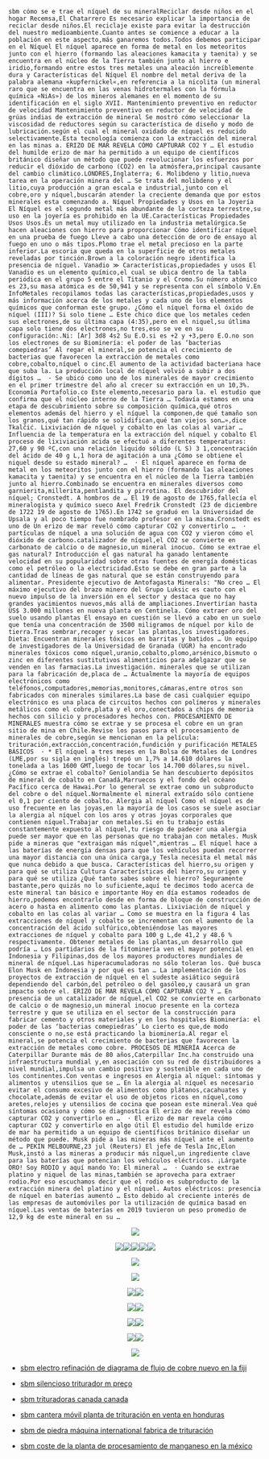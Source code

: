 
```
sbm cómo se e trae el níquel de su mineralReciclar desde niños en el hogar Recemsa,El Chatarrero Es necesario explicar la importancia de reciclar desde niños.El reciclaje existe para evitar la destrucción del nuestro medioambiente.Cuanto antes se comience a educar a la población en este aspecto,más ganaremos todos.Todos debemos participar en el Níquel El níquel aparece en forma de metal en los meteoritos junto con el hierro (formando las aleaciones kamacita y taenita) y se encuentra en el núcleo de la Tierra también junto al hierro e iridio,formando entre estos tres metales una aleación increíblemente dura y Características del Níquel El nombre del metal deriva de la palabra alemana «kupfernickel«,en referencia a la nicolita (un mineral raro que se encuentra en las venas hidrotermales con la fórmula química «NiAs») de los mineros alemanes en el momento de su identificación en el siglo XVII. Mantenimiento preventivo en reductor de velocidad Mantenimiento preventivo en reductor de velocidad de grúas indias de extracción de mineral Se mostró cómo seleccionar la viscosidad de reductores según su característica de diseño y modo de lubricación.según el cual el mineral oxidado de níquel es reducido selectivamente.Esta tecnología comienza con la extracción del mineral en las minas a. ERIZO DE MAR REVELA CÓMO CAPTURAR CO2 Y … El estudio del humilde erizo de mar ha permitido a un equipo de científicos británico diseñar un método que puede revolucionar los esfuerzos por reducir el dióxido de carbono (CO2) en la atmósfera,principal causante del cambio climático.LONDRES,Inglaterra; 6. Molibdeno y litio,nueva tarea en la operación minera del … Se trata del molibdeno y el litio,cuya producción a gran escala e industrial,junto con el cobre,oro y níquel,buscarán atender la creciente demanda que por estos minerales esta comenzando a. Níquel Propiedades y Usos en la Joyería El Níquel es el segundo metal más abundante de la corteza terrestre,su uso en la joyería es prohibido en la UE.Características Propiedades Usos Usos.Es un metal muy utilizado en la industria metalúrgica.Se hacen aleaciones con hierro para proporcionar Cómo identificar níquel en una prueba de fuego Lleve a cabo una detección de oro de ensayo al fuego en uno o más tipos.Plomo trae el metal precioso en la parte inferior.La escoria que queda en la superficie de otros metales reveladas por tinción.Brown a la coloración negro identifica la presencia de níquel. Vanadio ≫ Características,propiedades y usos El Vanadio es un elemento químico,el cual se ubica dentro de la tabla periódica en el grupo 5 entre el Titanio y el Cromo.Su número atómico es 23,su masa atómica es de 50,941 y se representa con el símbolo V.En InfoMetales recopilamos todas las características,propiedades,usos y más información acerca de los metales y cada uno de los elementos químicos que conforman este grupo. ¿Cómo el níquel forma el óxido de níquel (III)? Si solo tiene … Este chico dice que los metales ceden sus electrones,de su última capa (4:35),pero en el niquel,su útlima capa solo tiene dos electrones,no tres,eso se ve en su configuración:.Ni: [Ar] 3d8 4s2 Su E.O.si es +2 y +3,pero E.O.no son los electrones de su Biominería: el poder de las ‘bacterias comepiedras’ Al regar el mineral,se potencia el crecimiento de bacterias que favorecen la extracción de metales como cobre,cobalto,níquel o cinc.El aumento de la actividad bacteriana hace que suba la. La producción local de níquel volvió a subir a dos dígitos …  · Se ubicó como uno de los minerales de mayor crecimiento en el primer trimestre del año al crecer su extracción en un 10,3%. Economía Portafolio.co Este elemento,necesario para la. el estudio que confirma que el núcleo interno de la Tierra … Todavía estamos en una etapa de descubrimiento sobre su composición química,qué otros elementos además del hierro y el níquel la componen,de qué tamaño son los granos,qué tan rápido se solidifican,qué tan viejos son…»,dice Tkalčić. Lixiviación de níquel y cobalto en las colas al variar … Influencia de la temperatura en la extracción del níquel y cobalto El proceso de lixiviación acida se efectuó a diferentes temperaturas: 27,60 y 90 ºC,con una relación liquido sólido (L S) 3 1,concentración del ácido de 40 g L,1 hora de agitación a una ¿Cómo se obtiene el niquel desde su estado mineral? …  · El níquel aparece en forma de metal en los meteoritos junto con el hierro (formando las aleaciones kamacita y taenita) y se encuentra en el núcleo de la Tierra también junto al hierro.Combinado se encuentra en minerales diversos como garnierita,millerita,pentlandita y pirrotina. El descubridor del níquel; Cronstedt. A hombros de … El 19 de agosto de 1765,fallecía el mineralogista y químico sueco Axel Fredrik Cronstedt (23 de diciembre de 1722 19 de agosto de 1765).En 1742 se graduó en la Universidad de Upsala y al poco tiempo fue nombrado profesor en la misma.Cronstedt es uno de Un erizo de mar reveló cómo capturar CO2 y convertirlo …  · partículas de níquel a una solución de agua con CO2 y vieron cómo el dióxido de carbono.catalizador de níquel,el CO2 se convierte en carbonato de calcio o de magnesio,un mineral inocuo. Cómo se extrae el gas natural? Introducción el gas natural ha ganado lentamente velocidad en su popularidad sobre otras fuentes de energía domésticas como el petróleo o la electricidad.Esto se debe en gran parte a la cantidad de líneas de gas natural que se están construyendo para alimentar. Presidente ejecutivo de Antofagasta Minerals: "No creo … El máximo ejecutivo del brazo minero del Grupo Luksic es cauto con el nuevo impulso de la inversión en el sector y destaca que no hay grandes yacimientos nuevos,más allá de ampliaciones.Invertirían hasta US$ 3.000 millones en nueva planta en Centinela. Cómo extraer oro del suelo usando plantas El ensayo en cuestión se llevó a cabo en un suelo que tenía una concentración de 3500 miligramos de níquel por kilo de tierra.Tras sembrar,recoger y secar las plantas,los investigadores. Dieta: Encuentran minerales tóxicos en barritas y batidos … Un equipo de investigadores de la Universidad de Granada (UGR) ha encontrado minerales tóxicos como níquel,uranio,cobalto,plomo,arsénico,bismuto o zinc en diferentes sustitutivos alimenticios para adelgazar que se venden en las farmacias.La investigación. minerales que se utilizan para la fabricación de,placa de … Actualmente la mayoría de equipos electrónicos como teléfonos,computadores,memorias,monitores,cámaras,entre otros son fabricados con minerales similares.La base de casi cualquier equipo electrónico es una placa de circuitos hechos con polímeros y minerales metálicos como el cobre,plata y el oro,conectados a chips de memoria hechos con silicio y procesadores hechos con. PROCESAMIENTO DE MINERALES muestra cómo se extrae y se procesa el cobre en un gran sitio de mina en Chile.Revise los pasos para el procesamiento de minerales de cobre,según se mencionan en la película: trituración,extracción,concentración,fundición y purificación METALES BÁSICOS  · * El níquel a tres meses en la Bolsa de Metales de Londres (LME,por su sigla en inglés) trepó un 1,7% a 14.610 dólares la tonelada a las 1600 GMT,luego de tocar los 14.700 dólares,su nivel. ¿Cómo se extrae el cobalto? Geniolandia Se han descubierto depósitos de mineral de cobalto en Canadá,Marruecos y el fondo del océano Pacífico cerca de Hawai.Por lo general se extrae como un subproducto del cobre o del níquel.Normalmente el mineral extraído sólo contiene el 0,1 por ciento de cobalto. Alergia al níquel Como el níquel es de uso frecuente en las joyas,en la mayoría de los casos se suele asociar la alergia al níquel con los aros y otras joyas corporales que contienen níquel.Trabajar con metales.Si en tu trabajo estás constantemente expuesto al níquel,tu riesgo de padecer una alergia puede ser mayor que en las personas que no trabajan con metales. Musk pide a mineras que "extraigan más níquel",mientras … El níquel hace a las baterías de energía densas para que los vehículos puedan recorrer una mayor distancia con una única carga,y Tesla necesita el metal más que nunca debido a que busca. Características del hierro,su origen y para qué se utiliza Cultura Características del hierro,su origen y para qué se utiliza ¿Qué tanto sabes sobre el hierro? Seguramente bastante,pero quizás no lo suficiente,aquí te decimos todo acerca de este mineral tan básico e importante Hoy en día estamos rodeados de hierro,podemos encontrarlo desde en forma de bloque de construcción de acero o hasta en alimento como las plantas. Lixiviación de níquel y cobalto en las colas al variar … Como se muestra en la figura 4 las extracciones de níquel y cobalto se incrementan con el aumento de la concentración del ácido sulfúrico,obteniéndose las mayores extracciones de níquel y cobalto para 100 g L,de 41,2 y 48.6 % respectivamente. Obtener metales de las plantas,un desarrollo que podría … Los partidarios de la fitominería ven el mayor potencial en Indonesia y Filipinas,dos de los mayores productores mundiales de mineral de níquel.Las hiperacumuladoras no sólo toleran los. Qué busca Elon Musk en Indonesia y por qué es tan … La implementación de los proyectos de extracción de níquel en el sudeste asiático seguirá dependiendo del carbón,del petróleo o del gasóleo,y causará un gran impacto sobre el. ERIZO DE MAR REVELA CÓMO CAPTURAR CO2 Y … En presencia de un catalizador de níquel,el CO2 se convierte en carbonato de calcio o de magnesio,un mineral inocuo presente en la corteza terrestre y que se utiliza en el sector de la construcción para fabricar cemento y otros materiales y en los hospitales Biominería: el poder de las ‘bacterias comepiedras’ Lo cierto es que,de modo consciente o no,se está practicando la biominería.Al regar el mineral,se potencia el crecimiento de bacterias que favorecen la extracción de metales como cobre. PROCESOS DE MINERÍA Acerca de Caterpillar Durante más de 80 años,Caterpillar Inc.ha construido una infraestructura mundial y,en asociación con su red de distribuidores a nivel mundial,impulsa un cambio positivo y sostenible en cada uno de los continentes.Con ventas e ingresos en Alergia al níquel: síntomas y alimentos y utensilios que se … En la alergia al níquel es necesario evitar el consumo excesivo de alimentos como plátanos,cacahuates y chocolate,además de evitar el uso de objetos ricos en níquel,como aretes,relojes y utensilios de cocina que posean este mineral.Vea qué síntomas ocasiona y cómo se diagnostica El erizo de mar revela cómo capturar CO2 y convertirlo en …  · El erizo de mar revela cómo capturar CO2 y convertirlo en algo útil El estudio del humilde erizo de mar ha permitido a un equipo de científicos británico diseñar un método que puede. Musk pide a las mineras más níquel ante el aumento de … PEKÍN MELBOURNE,23 jul (Reuters) El jefe de Tesla Inc,Elon Musk,instó a las mineras a producir más níquel,un ingrediente clave para las baterías que potencian los vehículos eléctricos. ¡Lárgate ORO! Soy RODIO y aquí mando Yo: El mineral …  · Cuando se extrae platino y niquel de las minas,también se aprovecha para extraer rodio.Por eso escuchamos decir que el rodio es subproducto de la extracción minera del platino y el níquel. Autos eléctricos: presencia de níquel en baterías aumentó … Esto debido al creciente interés de las empresas de automóviles por la utilización de química basad en níquel.Las ventas de baterías en 2019 tuvieron un peso promedio de 12,9 kg de este mineral en su … 
```

<div align="center">

<a href="https://es-crusher.shibang-china.com/github&k=sbm+c%C3%B3mo+se+e+trae+el+n%C3%ADquel+de+su+mineral"><img src="https://static.shibang-china.com/es/crusher/logo.jpg"></a>

<a href="https://es-crusher.shibang-china.com/github&k=sbm+c%C3%B3mo+se+e+trae+el+n%C3%ADquel+de+su+mineral"><img src="https://static.shibang-china.com/es/crusher/index.jpg"></a><a href="https://es-crusher.shibang-china.com/material.htmlgithub&k=sbm+c%C3%B3mo+se+e+trae+el+n%C3%ADquel+de+su+mineral"><img src="https://static.shibang-china.com/es/crusher/material.jpg"></a><a href="https://es-crusher.shibang-china.com/application.htmlgithub&k=sbm+c%C3%B3mo+se+e+trae+el+n%C3%ADquel+de+su+mineral"><img src="https://static.shibang-china.com/es/crusher/application.jpg"></a><a href="https://es-crusher.shibang-china.com/aboutus.htmlgithub&k=sbm+c%C3%B3mo+se+e+trae+el+n%C3%ADquel+de+su+mineral"><img src="https://static.shibang-china.com/es/crusher/aboutus.jpg"></a><a href="https://es-crusher.shibang-china.com/contact.htmlgithub&k=sbm+c%C3%B3mo+se+e+trae+el+n%C3%ADquel+de+su+mineral"><img src="https://static.shibang-china.com/es/crusher/contact.jpg"></a>

<a href="https://es-crusher.shibang-china.com/github&k=sbm+c%C3%B3mo+se+e+trae+el+n%C3%ADquel+de+su+mineral"><img src="https://static.shibang-china.com/es/crusher/banner.jpg"></a>

<a href="https://swt.shibang-china.com/github&k=sbm+c%C3%B3mo+se+e+trae+el+n%C3%ADquel+de+su+mineral"><img src="https://static.shibang-china.com/es/crusher/text.jpg"></a>

<a href="https://swt.shibang-china.com/github&k=sbm+c%C3%B3mo+se+e+trae+el+n%C3%ADquel+de+su+mineral"><img src="https://static.shibang-china.com/es/crusher/chat.jpg"></a><a href="https://es-crusher.shibang-china.com/contact.htmlgithub&k=sbm+c%C3%B3mo+se+e+trae+el+n%C3%ADquel+de+su+mineral"><img src="https://static.shibang-china.com/es/crusher/message.jpg"></a>

<a href="https://es-crusher.shibang-china.com/products/pe.htmlgithub&k=sbm+c%C3%B3mo+se+e+trae+el+n%C3%ADquel+de+su+mineral"><img src="https://static.shibang-china.com/es/crusher/pe.jpg"></a><a href="https://es-crusher.shibang-china.com/products/pf.htmlgithub&k=sbm+c%C3%B3mo+se+e+trae+el+n%C3%ADquel+de+su+mineral"><img src="https://static.shibang-china.com/es/crusher/pf.jpg"></a>

<a href="https://es-crusher.shibang-china.com/products/hpt.htmlgithub&k=sbm+c%C3%B3mo+se+e+trae+el+n%C3%ADquel+de+su+mineral"><img src="https://static.shibang-china.com/es/crusher/hpt.jpg"></a><a href="https://es-crusher.shibang-china.com/products/vsi.htmlgithub&k=sbm+c%C3%B3mo+se+e+trae+el+n%C3%ADquel+de+su+mineral"><img src="https://static.shibang-china.com/es/crusher/vsi.jpg"></a>

<a href="https://es-crusher.shibang-china.com/products/klv.htmlgithub&k=sbm+c%C3%B3mo+se+e+trae+el+n%C3%ADquel+de+su+mineral"><img src="https://static.shibang-china.com/es/crusher/klv.jpg"></a><a href="https://es-crusher.shibang-china.com/products/portable.htmlgithub&k=sbm+c%C3%B3mo+se+e+trae+el+n%C3%ADquel+de+su+mineral"><img src="https://static.shibang-china.com/es/crusher/portable.jpg"></a>

<a href="https://swt.shibang-china.com/github&k=sbm+c%C3%B3mo+se+e+trae+el+n%C3%ADquel+de+su+mineral"><img src="https://static.shibang-china.com/es/crusher/case.jpg"></a>

</div>


* [sbm electro refinación de diagrama de flujo de cobre nuevo en la fiji](sbm%20electro%20refinaci%C3%B3n%20de%20diagrama%20de%20flujo%20de%20cobre%20nuevo%20en%20la%20fiji.md)

* [sbm silencioso triturador m preço](sbm%20silencioso%20triturador%20m%20pre%C3%A7o.md)

* [sbm trituradoras canada canada](sbm%20trituradoras%20canada%20canada.md)

* [sbm cantera móvil planta de trituración en venta en honduras](sbm%20cantera%20m%C3%B3vil%20planta%20de%20trituraci%C3%B3n%20en%20venta%20en%20honduras.md)

* [sbm de piedra máquina international fabrica de trituración](sbm%20de%20piedra%20m%C3%A1quina%20international%20fabrica%20de%20trituraci%C3%B3n.md)

* [sbm coste de la planta de procesamiento de manganeso en la méxico](sbm%20coste%20de%20la%20planta%20de%20procesamiento%20de%20manganeso%20en%20la%20m%C3%A9xico.md)